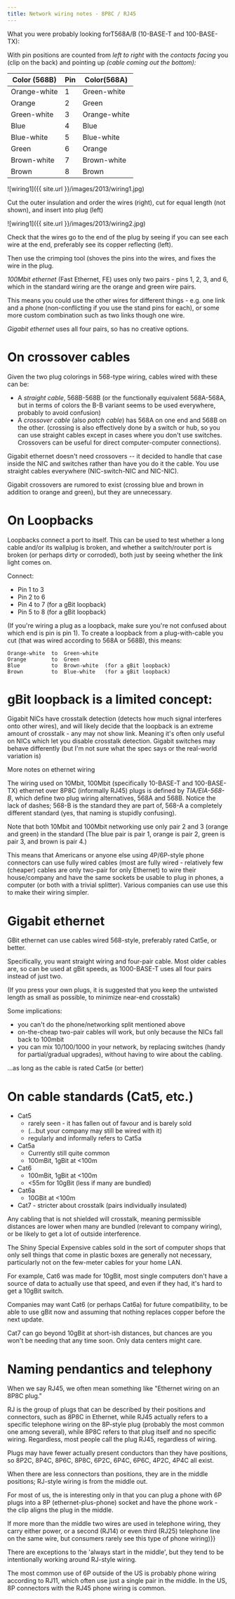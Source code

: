 ```yaml
---
title: Network wiring notes - 8P8C / RJ45
---
```


What you were probably looking forT568A/B (10-BASE-T and 100-BASE-TX):

With pin positions are counted from _left to right_ with the _contacts facing_ you (clip on the back) and pointing up _(cable coming out the bottom):_

|Color (568B)|Pin|Color(568A)|
|--- |--- |--- |
|Orange-white|1|Green-white|
|Orange|2|Green|
|Green-white|3|Orange-white|
|Blue|4|Blue|
|Blue-white|5|Blue-white|
|Green|6|Orange|
|Brown-white|7|Brown-white|
|Brown|8|Brown|


![wiring1]({{ site.url }}/images/2013/wiring1.jpg)

Cut the outer insulation and order the wires (right), cut for equal length (not shown), and insert into plug (left)

![wiring1]({{ site.url }}/images/2013/wiring2.jpg)

Check that the wires go to the end of the plug by seeing if you can see each wire at the end, preferably see its copper reflecting (left).

Then use the crimping tool (shoves the pins into the wires, and fixes the wire in the plug.

_100Mbit ethernet_ (Fast Ethernet, FE) uses only two pairs - pins 1, 2, 3, and 6, which in the standard wiring are the orange and green wire pairs.

This means you could use the other wires for different things - e.g. one link and a phone (non-conflicting if you use the stand pins for each), or some more custom combination such as two links though one wire.

_Gigabit ethernet_ uses all four pairs, so has no creative options.

On crossover cables
===================

Given the two plug colorings in 568-type wiring, cables wired with these can be:

*   A _straight cable_, 568B-568B (or the functionally equivalent 568A-568A, but in terms of colors the B-B variant seems to be used everywhere, probably to avoid confusion)
*   A _crossover cable_ (also _patch cable_) has 568A on one end and 568B on the other. (crossing is also effectively done by a switch or hub, so you can use straight cables except in cases where you don't use switches. Crossovers can be useful for direct computer-computer connections).

Gigabit ethernet doesn't need crossovers -- it decided to handle that case inside the NIC and switches rather than have you do it the cable. You use straight cables everywhere (NIC-switch-NIC and NIC-NIC).

Gigabit crossovers are rumored to exist (crossing blue and brown in addition to orange and green), but they are unnecessary.

On Loopbacks
============

Loopbacks connect a port to itself. This can be used to test whether a long cable and/or its wallplug is broken, and whether a switch/router port is broken (or perhaps dirty or corroded), both just by seeing whether the link light comes on.

Connect:

*   Pin 1 to 3
*   Pin 2 to 6
*   Pin 4 to 7 (for a gBit loopback)
*   Pin 5 to 8 (for a gBit loopback)

(If you're wiring a plug as a loopback, make sure you're not confused about which end is pin is pin 1). To create a loopback from a plug-with-cable you cut (that was wired according to 568A or 568B), this means:

    Orange-white  to  Green-white 
    Orange        to  Green
    Blue          to  Brown-white  (for a gBit loopback)
    Brown         to  Blue-white   (for a gBit loopback)
    

gBit loopback is a limited concept:
===================================

Gigabit NICs have crosstalk detection (detects how much signal interferes onto other wires), and will likely decide that the loopback is an extreme amount of crosstalk - any may not show link. Meaning it's often only useful on NICs which let you disable crosstalk detection. Gigabit switches may behave differently (but I'm not sure what the spec says or the real-world variation is)

More notes on ethernet wiring

The wiring used on 10Mbit, 100Mbit (specifically 10-BASE-T and 100-BASE-TX) ethernet over 8P8C (informally RJ45) plugs is defined by _TIA/EIA-568-B_, which define two plug wiring alternatives, 568A and 568B. Notice the lack of dashes; 568-B is the standard they are part of, 568-A a completely different standard (yes, that naming is stupidly confusing).

Note that both 10Mbit and 100Mbit networking use only pair 2 and 3 (orange and green) in the standard (The blue pair is pair 1, orange is pair 2, green is pair 3, and brown is pair 4.)

This means that Americans or anyone else using 4P/6P-style phone connectors can use fully wired cables (most are fully wired - relatively few (cheaper) cables are only two-pair for only Ethernet) to wire their house/company and have the same sockets be usable to plug in phones, a computer (or both with a trivial splitter). Various companies can use use this to make their wiring simpler.

Gigabit ethernet
================

GBit ethernet can use cables wired 568-style, preferably rated Cat5e, or better.

Specifically, you want straight wiring and four-pair cable. Most older cables are, so can be used at gBit speeds, as 1000-BASE-T uses all four pairs instead of just two.

(If you press your own plugs, it is suggested that you keep the untwisted length as small as possible, to minimize near-end crosstalk)

Some implications:

*   you can't do the phone/networking split mentioned above
*   on-the-cheap two-pair cables will work, but only because the NICs fall back to 100mbit
*   you can mix 10/100/1000 in your network, by replacing switches (handy for partial/gradual upgrades), without having to wire about the cabling.

...as long as the cable is rated Cat5e (or better)

On cable standards (Cat5, etc.)
===============================

*   Cat5
    *   rarely seen - it has fallen out of favour and is barely sold
    *   (...but your company may still be wired with it)
    *   regularly and informally refers to Cat5a
*   Cat5a
    *   Currently still quite common
    *   100mBit, 1gBit at <100m
*   Cat6
    *   100mBit, 1gBit at <100m
    *   <55m for 10gBit (less if many are bundled)
*   Cat6a
    *   10GBit at <100m
*   Cat7 - stricter about crosstalk (pairs individually insulated)

Any cabling that is not shielded will crosstalk, meaning permissible distances are lower when many are bundled (relevant to company wiring), or be likely to get a lot of outside interference.

The Shiny Special Expensive cables sold in the sort of computer shops that only sell things that come in plastic boxes are generally not necessary, particularly not on the few-meter cables for your home LAN.

For example, Cat6 was made for 10gBit, most single computers don't have a source of data to actually use that speed, and even if they had, it's hard to get a 10gBit switch.

Companies may want Cat6 (or perhaps Cat6a) for future compatibility, to be able to use gBit now and assuming that nothing replaces copper before the next update.

Cat7 can go beyond 10gBit at short-ish distances, but chances are you won't be needing that any time soon. Only data centers might care.

Naming pendantics and telephony
===============================

When we say RJ45, we often mean something like "Ethernet wiring on an 8P8C plug."

RJ is the group of plugs that can be described by their positions and connectors, such as 8P8C in Ethernet, while RJ45 actually refers to a specific telephone wiring on the 8P-style plug (probably the most common one among several), while 8P8C refers to that plug itself and no specific wiring. Regardless, most people call the plug RJ45, regardless of wiring.

Plugs may have fewer actually present conductors than they have positions, so 8P2C, 8P4C, 8P6C, 8P8C, 6P2C, 6P4C, 6P6C, 4P2C, 4P4C all exist.

When there are less connectors than positions, they are in the middle positions; RJ-style wiring is from the middle out.

For most of us, the is interesting only in that you can plug a phone with 6P plugs into a 8P (ethernet-plus-phone) socket and have the phone work - the clip aligns the plug in the middle.

If more more than the middle two wires are used in telephone wiring, they carry either power, or a second (RJ14) or even third (RJ25) telephone line on the same wire, but consumers rarely see this type of phone wiring)}}

There are exceptions to the 'always start in the middle', but they tend to be intentionally working around RJ-style wiring.

The most common use of 6P outside of the US is probably phone wiring according to RJ11, which often use just a single pair in the middle. In the US, 8P connectors with the RJ45 phone wiring is common.
